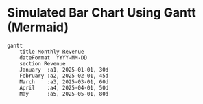 # Simulated Bar Chart Using Gantt (Mermaid)

```mermaid
gantt
    title Monthly Revenue
    dateFormat  YYYY-MM-DD
    section Revenue
    January  :a1, 2025-01-01, 30d
    February :a2, 2025-02-01, 45d
    March    :a3, 2025-03-01, 60d
    April    :a4, 2025-04-01, 50d
    May      :a5, 2025-05-01, 80d

